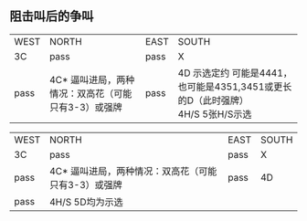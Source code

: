 ## 阻击叫后的争叫
<table>
    <tr><td>WEST</td> <td>NORTH</td> <td>EAST</td> <td>SOUTH</td></tr>
    <tr><td>3C</td> <td>pass</td> <td>pass</td> <td>X</td></tr>
    <tr><td>pass</td> <td>4C* 逼叫进局，两种情况：双高花（可能只有3-3）或强牌</td> <td>pass</td> <td>4D 示选定约 可能是4441，也可能是4351,3451或更长的D（此时强牌）<br>4H/S 5张H/S示选</td></tr>
</table>

<table>
    <tr><td>WEST</td> <td>NORTH</td> <td>EAST</td> <td>SOUTH</td></tr>
    <tr><td>3C</td> <td>pass</td> <td>pass</td> <td>X</td></tr>
    <tr><td>pass</td> <td>4C* 逼叫进局，两种情况：双高花（可能只有3-3）或强牌</td> <td>pass</td> <td>4D </td></tr>
    <tr><td>pass</td> <td>4H/S 5D均为示选</td> <td></td> <td> </td></tr>
</table>
